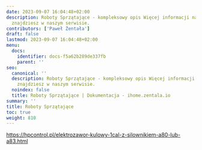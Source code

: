 ```yaml
---
date: 2023-09-07 16:04:48+02:00
description: Roboty Sprzątające - kompleksowy opis Więcej informacji na smart home
  znajdziesz w naszym serwisie.
contributors: ['Paweł Żentała']
draft: false
lastmod: 2023-09-07 16:04:48+02:00
menu:
  docs:
    identifier: docs-f5a62b289de337fb
    parent: ''
seo:
  canonical: ''
  description: Roboty Sprzątające - kompleksowy opis Więcej informacji na smart home
    znajdziesz w naszym serwisie.
  noindex: false
  title: Roboty Sprzątające | Dokumentacja - ihome.zentala.io
summary: ''
title: Roboty Sprzątające
toc: true
weight: 810
---
```



https://hpcontrol.pl/elektrozawor-kulowy-1cal-z-silownikiem-a80-lub-a83.html
